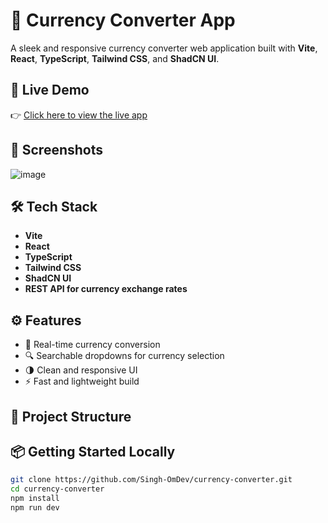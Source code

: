 # 💱 Currency Converter App

A sleek and responsive currency converter web application built with **Vite**, **React**, **TypeScript**, **Tailwind CSS**, and **ShadCN UI**.

## 🚀 Live Demo

👉 [Click here to view the live app](https://currency-converter-nine-olive.vercel.app/)

## 📸 Screenshots

![image](https://github.com/user-attachments/assets/c8030e78-8339-4800-b988-c10de56ac829)


## 🛠 Tech Stack

- **Vite**
- **React**
- **TypeScript**
- **Tailwind CSS**
- **ShadCN UI**
- **REST API for currency exchange rates**

## ⚙️ Features

- 💱 Real-time currency conversion
- 🔍 Searchable dropdowns for currency selection
- 🌗 Clean and responsive UI
- ⚡ Fast and lightweight build

## 📁 Project Structure
 
## 📦 Getting Started Locally

```bash
git clone https://github.com/Singh-OmDev/currency-converter.git
cd currency-converter
npm install
npm run dev


